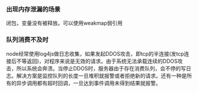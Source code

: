 ### 出现内存泄漏的场景
闭包，变量没有被释放。可以使用weakmap弱引用


### 队列消费不及时
node经常使用log4js做日志收集，如果发起DDOS攻击，即tcp的半连接(发tcp连接后不等返回)，对程序来说是无效的请求。由于系统无法承载连续的DDOS攻击，所以系统会奔溃。当停止DDOS时，服务器由于存在消费队列，会不停的写日志。解决方案是监控队列的长度一旦堆积就报警或者拒绝新的请求。还有一种是所有的异步调用都有超时回调，一旦达到事件调用未得到结果就报警。